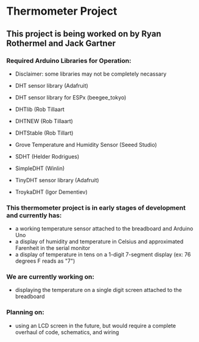 # Thermometer Project

## This project is being worked on by Ryan Rothermel and Jack Gartner

### Required Arduino Libraries for Operation:

- Disclaimer: some libraries may not be completely necassary

- DHT sensor library (Adafruit)
- DHT sensor library for ESPx (beegee_tokyo)
- DHTlib (Rob Tillaart
- DHTNEW (Rob Tillaart)
- DHTStable (Rob Tillart)
- Grove Temperature and Humidity Sensor (Seeed Studio)
- SDHT (Helder Rodrigues)
- SimpleDHT (Winlin)
- TinyDHT sensor library (Adafruit)
- TroykaDHT (Igor Dementiev)

### This thermometer project is in early stages of development and currently has:
- a working temperature sensor attached to the breadboard and Arduino Uno
- a display of humidity and temperature in Celsius and approximated Farenheit in the serial monitor
- a display of temperature in tens on a 1-digit 7-segment display (ex: 76 degrees F reads as "7")

### We are currently working on:
- displaying the temperature on a single digit screen attached to the breadboard

### Planning on:
- using an LCD screen in the future, but would require a complete overhaul of code, schematics, and wiring
